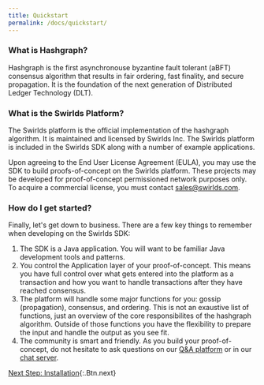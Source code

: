 ```yaml
---
title: Quickstart
permalink: /docs/quickstart/
---
```


### What is Hashgraph?

Hashgraph is the first asynchronouse byzantine fault tolerant (aBFT) consensus algorithm that results in fair ordering, fast finality, and secure propagation. It is the foundation of the next generation of Distributed Ledger Technology (DLT).

### What is the Swirlds Platform?

The Swirlds platform is the official implementation of the hashgraph algorithm. It is maintained and licensed by Swirlds Inc. The Swirlds platform is included in the Swirlds SDK along with a number of example applications.

Upon agreeing to the End User License Agreement (EULA), you may use the SDK to build proofs-of-concept on the Swirlds platform. These projects may be developed for proof-of-concept permissioned network purposes only. To acquire a commercial license, you must contact [sales@swirlds.com](mailto:sales@swirlds.com).

### How do I get started?

Finally, let's get down to business. There are a few key things to remember when developing on the Swirlds SDK:

1. The SDK is a Java application. You will want to be familiar Java development tools and patterns.
2. You control the Application layer of your proof-of-concept. This means you have full control over what gets entered into the platform as a transaction and how you want to handle transactions after they have reached consensus.
3. The platform will handle some major functions for you: gossip (propagation), consensus, and ordering. This is not an exaustive list of functions, just an overview of the core responsibilites of the hashgraph algorithm. Outside of those functions you have the flexibility to prepare the input and handle the output as you see fit.
4. The community is smart and friendly. As you build your proof-of-concept, do not hesitate to ask questions on our [Q&A platform](https://discourse.hashgraph.com) or in our [chat server](https://hashgraph.com/discord).

[Next Step: Installation](/docs/installation){:.Btn.next}
